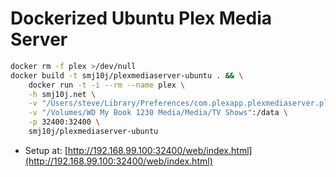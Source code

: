 Dockerized Ubuntu Plex Media Server 
===================================


```bash
docker rm -f plex >/dev/null
docker build -t smj10j/plexmediaserver-ubuntu . && \
    docker run -t -i --rm --name plex \
    -h smj10j.net \
    -v "/Users/steve/Library/Preferences/com.plexapp.plexmediaserver.plist":/config \
    -v "/Volumes/WD My Book 1230 Media/Media/TV Shows":/data \
    -p 32400:32400 \
    smj10j/plexmediaserver-ubuntu
```

- Setup at: [http://192.168.99.100:32400/web/index.html](http://192.168.99.100:32400/web/index.html)